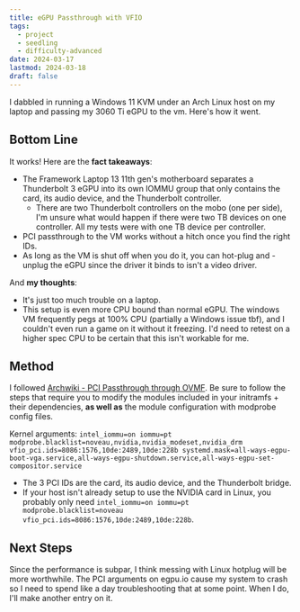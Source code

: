 ```yaml
---
title: eGPU Passthrough with VFIO
tags:
  - project
  - seedling
  - difficulty-advanced
date: 2024-03-17
lastmod: 2024-03-18
draft: false
---
```

I dabbled in running a Windows 11 KVM under an Arch Linux host on my laptop and passing my 3060 Ti eGPU to the vm. Here's how it went.

## Bottom Line
It works! Here are the **fact takeaways**:
- The Framework Laptop 13 11th gen's motherboard separates a Thunderbolt 3 eGPU into its own IOMMU group that only contains the card, its audio device, and the Thunderbolt controller.
	- There are two Thunderbolt controllers on the mobo (one per side), I'm unsure what would happen if there were two TB devices on one controller. All my tests were with one TB device per controller.
- PCI passthrough to the VM works without a hitch once you find the right IDs.
- As long as the VM is shut off when you do it, you can hot-plug and -unplug the eGPU since the driver it binds to isn't a video driver.

And **my thoughts**:
- It's just too much trouble on a laptop.
- This setup is even more CPU bound than normal eGPU. The windows VM frequently pegs at 100% CPU (partially a Windows issue tbf), and I couldn't even run a game on it without it freezing. I'd need to retest on a higher spec CPU to be certain that this isn't workable for me.
## Method
I followed [Archwiki - PCI Passthrough through OVMF](https://wiki.archlinux.org/title/PCI_passthrough_via_OVMF). Be sure to follow the steps that require you to modify the modules included in your initramfs + their dependencies, **as well as** the module configuration with modprobe config files.

Kernel arguments: `intel_iommu=on iommu=pt modprobe.blacklist=noveau,nvidia,nvidia_modeset,nvidia_drm vfio_pci.ids=8086:1576,10de:2489,10de:228b systemd.mask=all-ways-egpu-boot-vga.service,all-ways-egpu-shutdown.service,all-ways-egpu-set-compositor.service`
- The 3 PCI IDs are the card, its audio device, and the Thunderbolt bridge.
- If your host isn't already setup to use the NVIDIA card in Linux, you probably only need `intel_iommu=on iommu=pt modprobe.blacklist=noveau vfio_pci.ids=8086:1576,10de:2489,10de:228b`.
## Next Steps
Since the performance is subpar, I think messing with Linux hotplug will be more worthwhile. The PCI arguments on egpu.io cause my system to crash so I need to spend like a day troubleshooting that at some point. When I do, I'll make another entry on it.